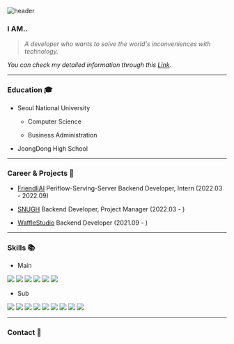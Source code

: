 ![header](https://capsule-render.vercel.app/api?type=soft&color=timeAuto&height=300&section=header&text=Jaehyun's%20Profile&desc=Nice%20to%20meet%20you%20!&fontSize=60&descAlignY=70)

### I AM..
> *A developer who wants to solve the world's inconveniences with technology.*

*You can check my detailed information through this [Link](https://peaceful-denim-0c9.notion.site/6e391812109a4bffae6fd29053037454).*

***
### Education 🎓
* Seoul National University

  * Computer Science
  
  * Business Administration
  
* JoongDong High School

***
### Career & Projects 🚀
* [FriendliAI](https://friendli.ai) Periflow-Serving-Server Backend Developer, Intern (2022.03 - 2022.09)

* [SNUGH](https://github.com/wafflestudio/SNUGH-server) Backend Developer, Project Manager (2022.03 - )

* [WaffleStudio](https://github.com/wafflestudio) Backend Developer (2021.09 - )

***
### Skills 📚
* Main

<img src="https://img.shields.io/badge/Python-3776AB?style=for-the-badge&logo=Python&logoColor=white"> <img src="https://img.shields.io/badge/Django-092E20?style=for-the-badge&logo=Django&logoColor=white"> <img src="https://img.shields.io/badge/FastAPI-009688?style=for-the-badge&logo=FastAPI&logoColor=white"> <img src="https://img.shields.io/badge/MySQL-4479A1?style=for-the-badge&logo=MySQL&logoColor=white"> <img src="https://img.shields.io/badge/Kubernetes-326CE5?style=for-the-badge&logo=Kubernetes&logoColor=white"> <img src="https://img.shields.io/badge/Docker-2496ED?style=for-the-badge&logo=Docker&logoColor=white">

* Sub

<img src="https://img.shields.io/badge/Java-6DB33F?style=for-the-badge&logo=이미지 이름&logoColor=black"> <img src="https://img.shields.io/badge/C-A8B9CC?style=for-the-badge&logo=C&logoColor=white"> <img src="https://img.shields.io/badge/C++-00599C?style=for-the-badge&logo=C++&logoColor=white"> <img src="https://img.shields.io/badge/TypeScript-3178C6?style=for-the-badge&logo=TypeScript&logoColor=white"> <img src="https://img.shields.io/badge/JavaScript-F7DF1E?style=for-the-badge&logo=JavaScript&logoColor=white"> <img src="https://img.shields.io/badge/React-61DAFB?style=for-the-badge&logo=React&logoColor=white"> <img src="https://img.shields.io/badge/Linux-FCC624?style=for-the-badge&logo=Linux&logoColor=white"> <img src="https://img.shields.io/badge/HTML5-E34F26?style=for-the-badge&logo=HTML5&logoColor=white"> <img src="https://img.shields.io/badge/CSS3-1572B6?style=for-the-badge&logo=CSS3&logoColor=white">
***
### Contact 📧
<!--
**jaejae2374/jaejae2374** is a ✨ _special_ ✨ repository because its `README.md` (this file) appears on your GitHub profile.

Here are some ideas to get you started:

- 🔭 I’m currently working on ...
- 🌱 I’m currently learning ...
- 👯 I’m looking to collaborate on ...
- 🤔 I’m looking for help with ...
- 💬 Ask me about ...
- 📫 How to reach me: ...
- 😄 Pronouns: ...
- ⚡ Fun fact: ...
-->

